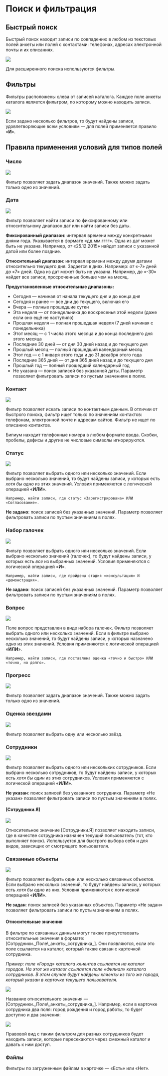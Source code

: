 # Поиск и фильтрация

## Быстрый поиск

Быстрый поиск находит записи по совпадению в любом из текстовых полей анкеты или полей с контактами: телефонах, адресах электронной почты и их описаниях.

![](../../../.gitbook/assets/filter-text.jpg)

Для расширенного поиска используются фильтры.

## Фильтры

Фильтры расположены слева от записей каталога. Каждое поле анкеты каталога является фильтром, по которому можно находить записи.

![](../../../.gitbook/assets/catalog-filters-list.jpg)

Если задано несколько фильтров, то будут найдены записи, удовлетворяющие всем условиям — для полей применяется правило «**И**».

## Правила применения условий для типов полей

### Число

![](../../../.gitbook/assets/filter-number.jpg)

Фильтр позволяет задать диапазон значений. Также можно задать только одно из значений.

### Дата

![](../../../.gitbook/assets/filter-date.jpg)

Фильтр позволяет найти записи по фиксированному или относительному диапазон дат или найти записи без даты.

**Фиксированный диапазон**: интервал времени между конкретными днями года. Указывается в формате «дд.мм.гггг». Одна из дат может быть не указана. Например, _от_ «25.12.2015» найдет записи с указанной датой или более поздние.

**Относительный диапазон**: интервал времени между двумя датами относительно текущего дня. Задается в днях. Например: _от_ «-7» дней _до_ «7» дней. Одна из дат может быть не указана. Например, _до_ «-30» найдет все записи, просроченные больше чем на месяц.

**Предустановленные относительные диапазоны:**

* Сегодня — начиная от начала текущего дня и до конца дня
* Сегодня и ранее — все дни до текущего, включая его
* Вчера — полные прошедшие сутки
* Эта неделя — от понедельника до воскресенья этой недели (даже если оно ещё не наступило)
* Прошлая неделя — полная прошедшая неделя (7 дней начиная с понедельника)
* Этот месяц — с 1 числа этого месяца и до конца последнего дня этого месяца
* Последние 30 дней — от дня 30 дней назад и до текущего дня
* Прошлый месяц — полный прошедший календарный месяц
* Этот год —  с 1 января этого года и до 31 декабря этого года
* Последние 365 дней — от дня 365 дней назад и до текущего дня
* Прошлый год — полный прошедший календарный год
* Не указана — поиск записей без указанной даты. Параметр позволяет фильтровать записи по пустым значениям в полях.

### Контакт

![](../../../.gitbook/assets/filter-contact.jpg)

Фильтр позволяет искать записи по контактным данным. В отличии от быстрого поиска, фильтр ищет только по значениям контактов: телефонам, электронной почте и адресам сайтов. Фильтр не ищет по описанию контактов.

Бипиум находит телефонные номера в любом формате ввода. Скобки, пробелы, дефисы и другие не числовые символы игнорируются.

### Статус

![](../../../.gitbook/assets/Статус.png)

Фильтр позволяет выбрать одного или несколько значений. Если выбрано несколько значений, то будут найдены записи, у которых есть _хотя бы одно_ из этих значений. Условия применяются с логической операцией «**ИЛИ**».

`Например, найти записи, где статус «Зарегистрирована» ИЛИ «Согласование».`

**Не задано**: поиск записей без указанных значений. Параметр позволяет фильтровать записи по пустым значениям в полях.

### Набор галочек

![](<../../../.gitbook/assets/Набор галочек.png>)

Фильтр позволяет выбрать одного или несколько значений. Если выбрано несколько значений (галочек), то будут найдены записи, у которых есть _все_ из выбранных значений. Условия применяются с логической операцией «**И**».

`Например, найти записи, где пройдены стадия «консультация» И «демонстрация».`

**Не задано**: поиск записей без указанных значений. Параметр позволяет фильтровать записи по пустым значениям в полях.

### Вопрос

![](../../../.gitbook/assets/filter-radio.jpg)

Поле вопрос представлен в виде набора галочек. Фильтр позволяет выбрать одного или несколько значений. Если в фильтре выбрано несколько значений, то будут найдены записи, у которых назначено _одно_ из этих значений. Условия применяются с логической операцией «**ИЛИ**».

`Например, найти записи, где поставлена оценка «точно и быстро» ИЛИ «точно, но долго».`

### Прогресс

![](../../../.gitbook/assets/filter-progress.jpg)

Фильтр позволяет задать диапазон значений. Также можно задать только одно из значений.

### Оценка звездами

![](../../../.gitbook/assets/filter-stars.jpg)

Фильтр позволяет выбрать одну или несколько звёзд.

### Сотрудники

![](../../../.gitbook/assets/filter-user.jpg)

Фильтр позволяет выбрать одного или нескольких сотрудников. Если выбрано несколько сотрудников, то будут найдены записи, у которых есть _хотя бы один_ из этих сотрудников. Условия применяются с логической операцией «**ИЛИ**».

**Не указан**: поиск записей без указанного сотрудника. Параметр «Не указан» позволяет фильтровать записи по пустым значениям в полях.

#### \[Сотрудники.Я]

![](../../../.gitbook/assets/rights-flter-user-opened.jpg)

Относительное значение \[Сотрудники.Я] позволяет находить записи, где в качестве сотрудника назначен текущий пользователь (тот, кто выполняет поиск). Используется для быстрого выбора себя и для видов, зависящих от смотрящего пользователя.

### Связанные объекты

![](../../../.gitbook/assets/filter-object.jpg)

Фильтр позволяет выбрать один или несколько связанных объектов. Если выбрано несколько значений, то будут найдены записи, у которых есть _хотя бы одно_ из них. Условия применяются с логической операцией «**ИЛИ**».

**Не задан**: поиск записей без указанных объектов. Параметр «Не задан» позволяет фильтровать записи по пустым значениям в полях.

#### Относительные значения

В фильтре по связанных данным могут также присутствовать относительные значения в формате: \[Сотрудники._Поле\\_анкеты\_сотрудника\_]. Они появляются, если это поле ссылается на каталог, который также связан с карточкой сотрудника.

_Пример: поле «Город» каталога клиентов ссылается на каталог городов. На этот же каталог ссылается поле «Филиал» каталога сотрудников. В этом случае будут найдены клиенты из того же города, который указан в карточке текущего пользователя._

![](../../../.gitbook/assets/filter-likeme.png)

Название относительного значения — \[Сотрудники._Поле\\_анкеты\_сотрудника\_]. Например, если в карточке сотрудника два поля: город рождения и город работы, то будет доступно и два значения:

![](../../../.gitbook/assets/rights-flter-object-opened.jpg)

Правовой вид с таким фильтром для разных сотрудников будет находить записи, которые пересекаются через смежный каталог и давать к ним доступ.

### Файлы

Фильтры по загруженным файлам в карточке — «Есть» или «Нет».
